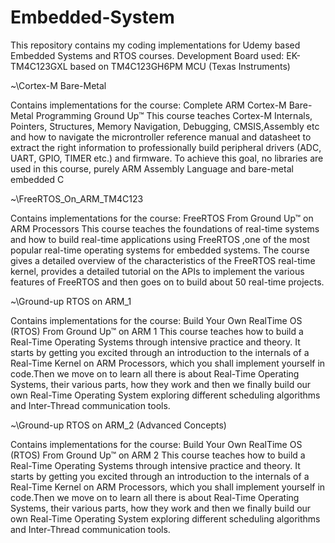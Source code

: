 # Embedded-System
This repository contains my coding implementations for Udemy based Embedded Systems and RTOS courses.
Development Board used: EK-TM4C123GXL based on TM4C123GH6PM MCU (Texas Instruments)

~\Cortex-M Bare-Metal

Contains implementations for the course: Complete ARM Cortex-M Bare-Metal Programming Ground Up™
This course teaches Cortex-M Internals, Pointers, Structures, Memory Navigation, Debugging, CMSIS,Assembly etc and how to navigate the microntroller reference manual and datasheet to extract the right  information to professionally  build peripheral drivers (ADC, UART, GPIO, TIMER etc.) and firmware. To achieve this goal, no libraries are used in this course, purely ARM Assembly Language and bare-metal embedded C

~\FreeRTOS_On_ARM_TM4C123

Contains implementations for the course: FreeRTOS From Ground Up™ on ARM Processors
This course teaches the foundations of real-time systems and how to build real-time applications using FreeRTOS ,one of the most popular real-time operating systems  for embedded systems.  The course gives a detailed overview of the characteristics of the FreeRTOS real-time kernel,  provides a detailed tutorial on the APIs to implement the various features of FreeRTOS  and then goes on to build about 50 real-time projects.

~\Ground-up RTOS on ARM_1

Contains implementations for the course: Build Your Own RealTime OS (RTOS) From Ground Up™ on ARM 1
This course teaches how to build a Real-Time Operating Systems through intensive practice and theory. It starts by getting you excited through an introduction to the internals of a Real-Time Kernel on ARM Processors, which you shall implement yourself in code.Then we move on to learn all there  is about Real-Time Operating Systems, their various parts, how they work and then we finally build our own Real-Time Operating System exploring different scheduling algorithms and Inter-Thread communication tools.

~\Ground-up RTOS on ARM_2 (Advanced Concepts)

Contains implementations for the course: Build Your Own RealTime OS (RTOS) From Ground Up™ on ARM 2
This course teaches how to build a Real-Time Operating Systems through intensive practice and theory. It starts by getting you excited through an introduction to the internals of a Real-Time Kernel on ARM Processors, which you shall implement yourself in code.Then we move on to learn all there  is about Real-Time Operating Systems, their various parts, how they work and then we finally build our own Real-Time Operating System exploring different scheduling algorithms and Inter-Thread communication tools.
